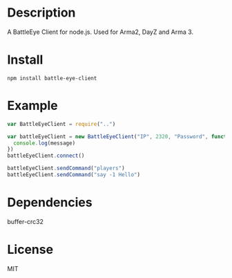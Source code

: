 # Description
A BattleEye Client for node.js. Used for Arma2, DayZ and Arma 3.

# Install
```
npm install battle-eye-client
```
# Example
```js
var BattleEyeClient = require("..")

var battleEyeClient = new BattleEyeClient("IP", 2320, "Password", function (message) {
  console.log(message)
})
battleEyeClient.connect()

battleEyeClient.sendCommand("players")
battleEyeClient.sendCommand("say -1 Hello")
```

# Dependencies
buffer-crc32

# License
MIT
